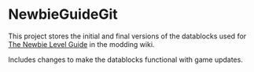 # NewbieGuideGit

This project stores the initial and final versions of the datablocks used for [The Newbie Level Guide](https://gtfo-modding.gitbook.io/wiki/guides/the-newbie-level-guide) in the modding wiki.

Includes changes to make the datablocks functional with game updates.
